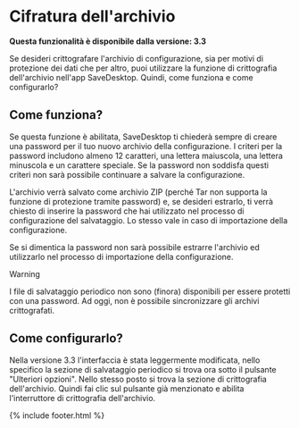 
# Cifratura dell'archivio
**Questa funzionalità è disponibile dalla versione: 3.3**

Se desideri crittografare l'archivio di configurazione, sia per motivi di protezione dei dati che per altro, puoi utilizzare la funzione di crittografia dell'archivio nell'app SaveDesktop. Quindi, come funziona e come configurarlo?

## Come funziona?
Se questa funzione è abilitata, SaveDesktop ti chiederà sempre di creare una password per il tuo nuovo archivio della configurazione. I criteri per la password includono almeno 12 caratteri, una lettera maiuscola, una lettera minuscola e un carattere speciale. Se la password non soddisfa questi criteri non sarà possibile continuare a salvare la configurazione.

L'archivio verrà salvato come archivio ZIP (perché Tar non supporta la funzione di protezione tramite password) e, se desideri estrarlo, ti verrà chiesto di inserire la password che hai utilizzato nel processo di configurazione del salvataggio. Lo stesso vale in caso di importazione della configurazione.

Se si dimentica la password non sarà possibile estrarre l'archivio ed utilizzarlo nel processo di importazione della configurazione.

> [!WARNING]    
> I file di salvataggio periodico non sono (finora) disponibili per essere protetti con una password. Ad oggi, non è possibile sincronizzare gli archivi crittografati.

## Come configurarlo?
Nella versione 3.3 l'interfaccia è stata leggermente modificata, nello specifico la sezione di salvataggio periodico si trova ora sotto il pulsante "Ulteriori opzioni". Nello stesso posto si trova la sezione di crittografia dell'archivio. Quindi fai clic sul pulsante già menzionato e abilita l'interruttore di crittografia dell'archivio.



{% include footer.html %}
